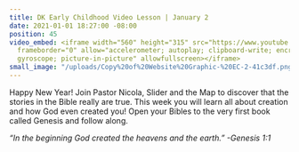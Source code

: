 ```yaml
---
title: DK Early Childhood Video Lesson | January 2
date: 2021-01-01 18:27:00 -08:00
position: 45
video_embed: <iframe width="560" height="315" src="https://www.youtube.com/embed/mQGnTjmfhLI"
  frameborder="0" allow="accelerometer; autoplay; clipboard-write; encrypted-media;
  gyroscope; picture-in-picture" allowfullscreen></iframe>
small_image: "/uploads/Copy%20of%20Website%20Graphic-%20EC-2-41c3df.png"
---
```


Happy New Year! Join Pastor Nicola, Slider and the Map to discover that the stories in the Bible really are true. This week you will learn all about creation and how God even created you! Open your Bibles to the very first book called Genesis and follow along.

*“In the beginning God created the heavens and the earth.” 
-Genesis 1:1*